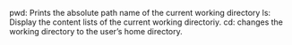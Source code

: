 pwd: Prints the absolute path name of the current working directory
ls: Display the content lists of the current working directoriy.
cd: changes the working directory to the user’s home directory.
